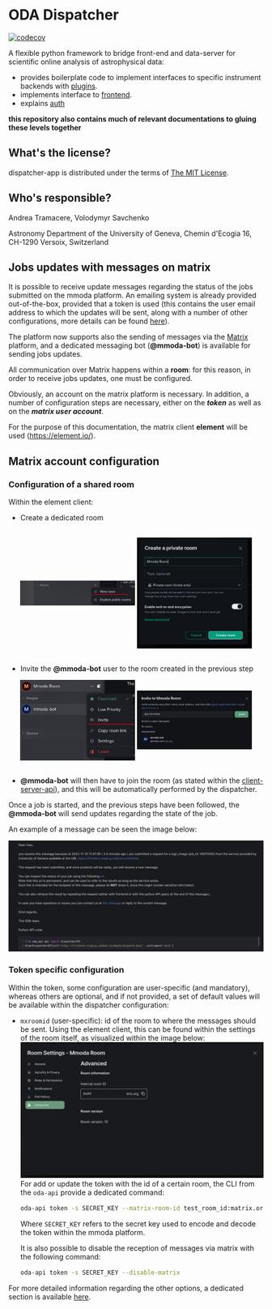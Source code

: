 ODA Dispatcher
==========================================

[![codecov](https://codecov.io/gh/oda-hub/dispatcher-app/branch/master/graph/badge.svg?token=9A4QWsQNOo)](https://codecov.io/gh/oda-hub/dispatcher-app)

A flexible python framework to bridge front-end and data-server for scientific online analysis of astrophysical data:

* provides boilerplate code to implement interfaces to specific instrument backends with [plugins](dispatcher-plugins).
* implements interface to [frontend](frontend).
* explains [auth](interfaces.md)

**this repository also contains much of relevant documentations to gluing these levels together**

What's the license?
-------------------

dispatcher-app is distributed under the terms of [The MIT License](LICENSE).

Who's responsible?
-------------------
Andrea Tramacere, Volodymyr Savchenko

Astronomy Department of the University of Geneva, Chemin d'Ecogia 16, CH-1290 Versoix, Switzerland


Jobs updates with messages on matrix
-----------------------------------------------

It is possible to receive update messages regarding the status of the jobs submitted on the mmoda platform. An emailing system is already provided out-of-the-box, provided that a token is used (this contains the user email address to which the updates will be sent, along with a number of other configurations, more details can be found [here](interfaces.md#user-tokens)).

The platform now supports also the sending of messages via the [Matrix](https://matrix.org/) platform, and a dedicated messaging bot (__@mmoda-bot__) is available for sending jobs updates.

All communication over Matrix happens within a **room**: for this reason, in order to receive jobs updates, one must be configured.

[//]: # (Two options are possible:)
[//]: # ()
[//]: # (* _**shared room**_: a room where multiple users can participate.)
[//]: # (* _**direct message room**_: a room where the messages are directly sent and received, to and from a particular user.)
[//]: # (> **NOTE**)
[//]: # (> This feature is not supported yet)

Obviously, an account on the matrix platform is necessary. In addition, a number of configuration steps are necessary, either on the **_token_** as well as on the _**matrix user account**_.

For the purpose of this documentation, the matrix client **element** will be used (https://element.io/).

Matrix account configuration
----------------------------

### Configuration of a shared room

Within the element client:
* Create a dedicated room 
<br/>
<div align="center">
<img align="center" src="readme_imgs/img.png" width ="45%">
<img align="center" src="readme_imgs/img_1.png"  width ="45%">
</div>
<br clear="left"/>

* Invite the __@mmoda-bot__ user to the room created in the previous step
<div align="center">
<img align="center" src="readme_imgs/img_2.png" width ="45%">
<img align="center" src="readme_imgs/img_3.png" width ="45%">
</div>
<br clear="left"/>

* __@mmoda-bot__ will then have to join the room (as stated within the [client-server-api](https://spec.matrix.org/latest/client-server-api/#room-membership)), and this will be automatically performed by the dispatcher.

Once a job is started, and the previous steps have been followed, the __@mmoda-bot__ will send updates regarding the state of the job.

An example of a message can be seen the image below:

![img.png](readme_imgs/img_matrix_msg_example.png)

### Token specific configuration

Within the token, some configuration are user-specific (and mandatory), whereas others are optional, and if not provided, a set of default values will be available within the dispatcher configuration:

* `mxroomid` (user-specific): id of the room to where the messages should be sent. Using the element client, this can be found within the settings of the room itself, as visualized within the image below:
![img.png](readme_imgs/img_room_id.png)
  For add or update the token with the id of a certain room, the CLI from the `oda-api` provide a dedicated command:
    ```bash
    oda-api token -s SECRET_KEY --matrix-room-id test_room_id:matrix.org
    ```
  
  Where `SECRET_KEY` refers to the secret key used to encode and decode the token within the mmoda platform.     

  It is also possible to disable the reception of messages via matrix with the following command:
    ```bash
    oda-api token -s SECRET_KEY --disable-matrix
    ```
    
For more detailed information regarding the other options, a dedicated section is available [here](interfaces.md#user-tokens).   

